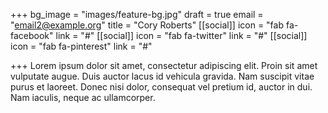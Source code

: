 +++
bg_image = "images/feature-bg.jpg"
draft = true
email = "email2@example.org"
title = "Cory Roberts"
[[social]]
icon = "fab fa-facebook"
link = "#"
[[social]]
icon = "fab fa-twitter"
link = "#"
[[social]]
icon = "fab fa-pinterest"
link = "#"

+++
Lorem ipsum dolor sit amet, consectetur adipiscing elit. Proin sit amet vulputate augue. Duis auctor lacus id vehicula gravida. Nam suscipit vitae purus et laoreet.
Donec nisi dolor, consequat vel pretium id, auctor in dui. Nam iaculis, neque ac ullamcorper.